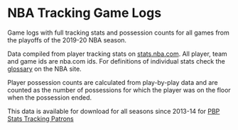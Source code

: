 # NBA Tracking Game Logs

Game logs with full tracking stats and possession counts for all games from the playoffs of the 2019-20 NBA season.

Data compiled from player tracking stats on [stats.nba.com](https://stats.nba.com/). All player, team and game ids are nba.com ids. For definitions of individual stats check the [glossary](https://stats.nba.com/help/glossary/) on the NBA site.

Player possession counts are calculated from play-by-play data and are counted as the number of possessions for which the player was on the floor when the possession ended.

This data is available for download for all seasons since 2013-14 for [PBP Stats Tracking Patrons](https://www.patreon.com/pbpstats)
